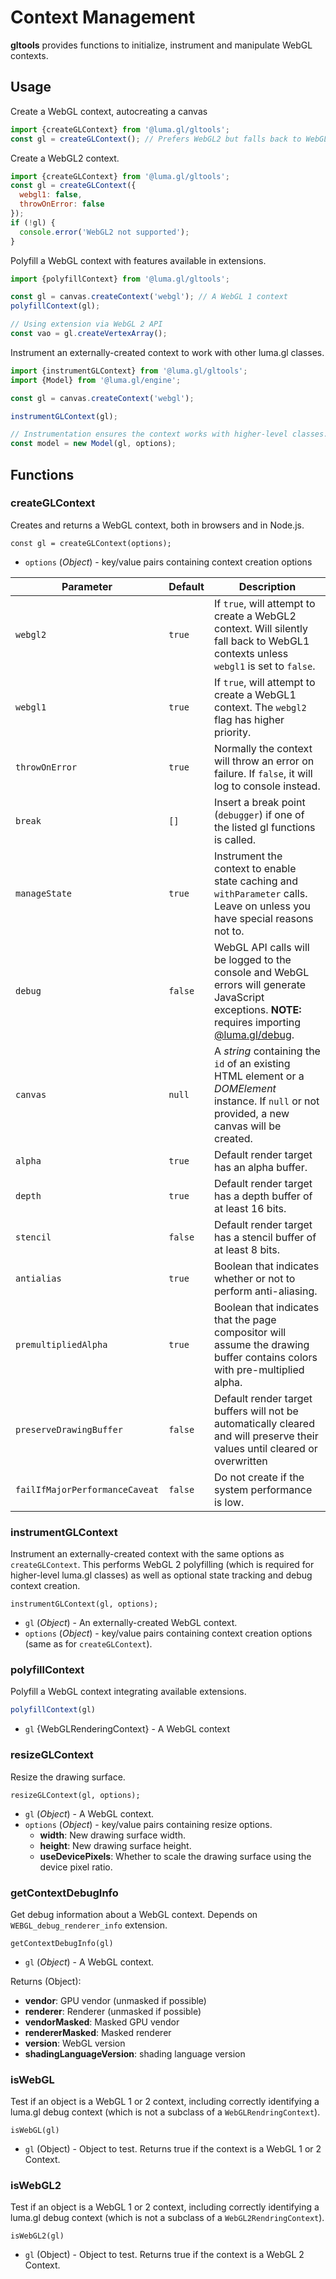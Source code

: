 # Context Management

**gltools** provides functions to initialize, instrument and manipulate WebGL contexts.

## Usage

Create a WebGL context, autocreating a canvas
```js
import {createGLContext} from '@luma.gl/gltools';
const gl = createGLContext(); // Prefers WebGL2 but falls back to WebGL1
```

Create a WebGL2 context.
```js
import {createGLContext} from '@luma.gl/gltools';
const gl = createGLContext({
  webgl1: false,
  throwOnError: false
});
if (!gl) {
  console.error('WebGL2 not supported');
}
```

Polyfill a WebGL context with features available in extensions.
```js
import {polyfillContext} from '@luma.gl/gltools';

const gl = canvas.createContext('webgl'); // A WebGL 1 context
polyfillContext(gl);

// Using extension via WebGL 2 API
const vao = gl.createVertexArray();
```

Instrument an externally-created context to work with other luma.gl classes.
```js
import {instrumentGLContext} from '@luma.gl/gltools';
import {Model} from '@luma.gl/engine';

const gl = canvas.createContext('webgl');

instrumentGLContext(gl);

// Instrumentation ensures the context works with higher-level classes.
const model = new Model(gl, options);
```

## Functions

### createGLContext

Creates and returns a WebGL context, both in browsers and in Node.js.

```
const gl = createGLContext(options);
```

* `options` (*Object*) - key/value pairs containing context creation options

| Parameter               | Default | Description |
| ---                     | ---     | ---         |
| `webgl2`                | `true`  | If `true`, will attempt to create a WebGL2 context. Will silently fall back to WebGL1 contexts unless `webgl1` is set to `false`. |
| `webgl1`                | `true`  | If `true`, will attempt to create a WebGL1 context. The `webgl2` flag has higher priority. |
| `throwOnError`          | `true`  | Normally the context will throw an error on failure. If `false`, it will log to console instead. |
| `break`          | `[]`  | Insert a break point (`debugger`) if one of the listed gl functions is called. |
| `manageState`           | `true`  | Instrument the context to enable state caching and `withParameter` calls. Leave on unless you have special reasons not to. |
| `debug`                 | `false` | WebGL API calls will be logged to the console and WebGL errors will generate JavaScript exceptions. **NOTE:** requires importing [@luma.gl/debug](/docs/api-reference/debug.md). |
| `canvas`                | `null`  | A *string* containing the `id` of an existing HTML element or a *DOMElement* instance. If `null` or not provided, a new canvas will be created. |
| `alpha`                 | `true`  | Default render target has an alpha buffer. |
| `depth`                 | `true`  | Default render target has a depth buffer of at least 16 bits. |
| `stencil`               | `false` | Default render target has a stencil buffer of at least 8 bits. |
| `antialias`             | `true`  | Boolean that indicates whether or not to perform anti-aliasing. |
| `premultipliedAlpha`    | `true`  | Boolean that indicates that the page compositor will assume the drawing buffer contains colors with pre-multiplied alpha.
| `preserveDrawingBuffer` | `false` | Default render target buffers will not be automatically cleared and will preserve their values until cleared or overwritten |
| `failIfMajorPerformanceCaveat` |`false`|Do not create if the system performance is low.

### instrumentGLContext

Instrument an externally-created context with the same options as `createGLContext`. This performs WebGL 2 polyfilling (which is required for higher-level luma.gl classes) as well as optional state tracking and debug context creation.

```
instrumentGLContext(gl, options);
```

* `gl` (*Object*) - An externally-created WebGL context.
* `options` (*Object*) - key/value pairs containing context creation options (same as for `createGLContext`).


### polyfillContext

Polyfill a WebGL context integrating available extensions.

```js
polyfillContext(gl)
```

* `gl` {WebGLRenderingContext} - A WebGL context



### resizeGLContext

Resize the drawing surface.

```
resizeGLContext(gl, options);
```
* `gl` (*Object*) - A WebGL context.
* `options` (*Object*) - key/value pairs containing resize options.
  * **width**: New drawing surface width.
  * **height**: New drawing surface height.
  * **useDevicePixels**: Whether to scale the drawing surface using the device pixel ratio.

### getContextDebugInfo

Get debug information about a WebGL context. Depends on `WEBGL_debug_renderer_info` extension.

`getContextDebugInfo(gl)`

* `gl` (*Object*) - A WebGL context.

Returns (Object):
- **vendor**: GPU vendor (unmasked if possible)
- **renderer**: Renderer (unmasked if possible)
- **vendorMasked**: Masked GPU vendor
- **rendererMasked**: Masked renderer
- **version**: WebGL version
- **shadingLanguageVersion**: shading language version

### isWebGL

Test if an object is a WebGL 1 or 2 context, including correctly identifying a luma.gl debug context (which is not a subclass of a `WebGLRendringContext`).

`isWebGL(gl)`

* `gl` (Object) - Object to test.
Returns true if the context is a WebGL 1 or 2 Context.

### isWebGL2

Test if an object is a WebGL 1 or 2 context, including correctly identifying a luma.gl debug context (which is not a subclass of a `WebGL2RendringContext`).

`isWebGL2(gl)`

* `gl` (Object) - Object to test.
Returns true if the context is a WebGL 2 Context.

